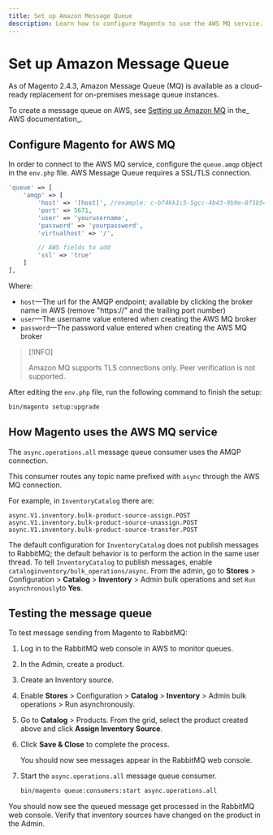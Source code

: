 ```yaml
---
title: Set up Amazon Message Queue
description: Learn how to configure Magento to use the AWS MQ service.
---
```


# Set up Amazon Message Queue

As of Magento 2.4.3, Amazon Message Queue (MQ) is available as a cloud-ready replacement for on-premises message queue instances.

To create a message queue on AWS, see [Setting up Amazon MQ](https://docs.aws.amazon.com/amazon-mq/latest/developer-guide/amazon-mq-setting-up.html) in the_ AWS documentation_.

## Configure Magento for AWS MQ

In order to connect to the AWS MQ service, configure the `queue.amqp` object in the `env.php` file.
AWS Message Queue requires a SSL/TLS connection.

```php
'queue' => [
    'amqp' => [
        'host' => '[host]', //example: c-bf4kk1c5-5gcc-4b43-9b9e-8f5b54d234.mq.us-west-3.amazonaws.com
        'port' => 5671,
        'user' => 'yourusername',
        'password' => 'yourpassword',
        'virtualhost' => '/',

        // AWS fields to add
        'ssl' => 'true'
    ]
],
```

Where:

- `host`—The url for the AMQP endpoint; available by clicking the broker name in AWS (remove "https://" and the trailing port number)
- `user`—The username value entered when creating the AWS MQ broker
- `password`—The password value entered when creating the AWS MQ broker

>[!INFO]
>
>Amazon MQ supports TLS connections only. Peer verification is not supported.

After editing the `env.php` file, run the following command to finish the setup:

```bash
bin/magento setup:upgrade
```

## How Magento uses the AWS MQ service

The `async.operations.all` message queue consumer uses the AMQP connection.

This consumer routes any topic name prefixed with `async` through the AWS MQ connection.

For example, in `InventoryCatalog` there are:

```text
async.V1.inventory.bulk-product-source-assign.POST
async.V1.inventory.bulk-product-source-unassign.POST
async.V1.inventory.bulk-product-source-transfer.POST
```

The default configuration for `InventoryCatalog` does not publish messages to RabbitMQ; the default behavior is to perform the action in the same user thread. To tell `InventoryCatalog` to publish messages, enable `cataloginventory/bulk_operations/async`. From the admin, go to **Stores** > Configuration > **Catalog** > **Inventory** > Admin bulk operations and set  `Run asynchronously`to **Yes**.

## Testing the message queue

To test message sending from Magento to RabbitMQ:

1. Log in to the RabbitMQ web console in AWS to monitor queues.
1. In the Admin, create a product.
1. Create an Inventory source.
1. Enable **Stores** > Configuration > **Catalog** > **Inventory** > Admin bulk operations > Run asynchronously.
1. Go to **Catalog** > Products. From the grid, select the product created above and click **Assign Inventory Source**.
1. Click **Save & Close** to complete the process.

   You should now see messages appear in the RabbitMQ web console.

1. Start the `async.operations.all` message queue consumer.

   ```bash
   bin/magento queue:consumers:start async.operations.all
   ```

You should now see the queued message get processed in the RabbitMQ web console.
Verify that inventory sources have changed on the product in the Admin.
